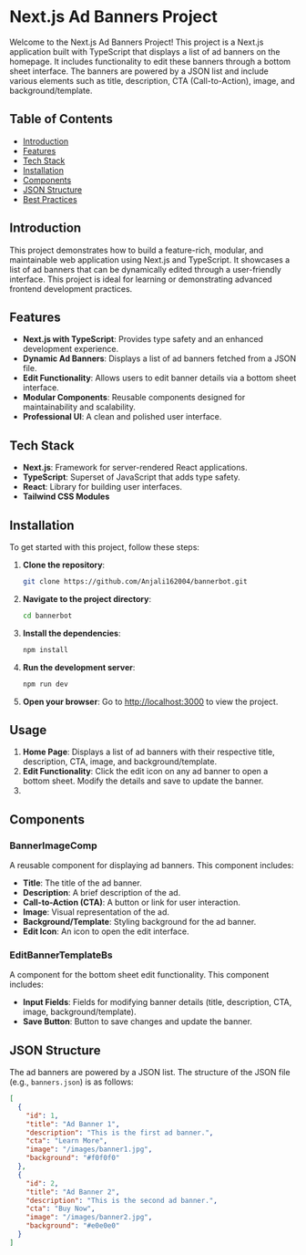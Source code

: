  
# Next.js Ad Banners Project

Welcome to the Next.js Ad Banners Project! This project is a Next.js application built with TypeScript that displays a list of ad banners on the homepage. It includes functionality to edit these banners through a bottom sheet interface. The banners are powered by a JSON list and include various elements such as title, description, CTA (Call-to-Action), image, and background/template.

## Table of Contents

- [Introduction](#introduction)
- [Features](#features)
- [Tech Stack](#tech-stack)
- [Installation](#installation) 
- [Components](#components)
- [JSON Structure](#json-structure)
- [Best Practices](#best-practices) 

## Introduction

This project demonstrates how to build a feature-rich, modular, and maintainable web application using Next.js and TypeScript. It showcases a list of ad banners that can be dynamically edited through a user-friendly interface. This project is ideal for learning or demonstrating advanced frontend development practices.

## Features

- **Next.js with TypeScript**: Provides type safety and an enhanced development experience.
- **Dynamic Ad Banners**: Displays a list of ad banners fetched from a JSON file.
- **Edit Functionality**: Allows users to edit banner details via a bottom sheet interface.
- **Modular Components**: Reusable components designed for maintainability and scalability.
- **Professional UI**: A clean and polished user interface.

## Tech Stack

- **Next.js**: Framework for server-rendered React applications.
- **TypeScript**: Superset of JavaScript that adds type safety.
- **React**: Library for building user interfaces.
- **Tailwind CSS Modules**

## Installation

To get started with this project, follow these steps:

1. **Clone the repository**:
   ```sh
   git clone https://github.com/Anjali162004/bannerbot.git
   ```

2. **Navigate to the project directory**:
   ```sh
   cd bannerbot
   ```

3. **Install the dependencies**:
   ```sh
   npm install
   ```

4. **Run the development server**:
   ```sh
   npm run dev
   ```

5. **Open your browser**:
   Go to [http://localhost:3000](http://localhost:3000) to view the project.

## Usage

1. **Home Page**: Displays a list of ad banners with their respective title, description, CTA, image, and background/template.
2. **Edit Functionality**: Click the edit icon on any ad banner to open a bottom sheet. Modify the details and save to update the banner.
3. 
## Components

### BannerImageComp

A reusable component for displaying ad banners. This component includes:

- **Title**: The title of the ad banner.
- **Description**: A brief description of the ad.
- **Call-to-Action (CTA)**: A button or link for user interaction.
- **Image**: Visual representation of the ad.
- **Background/Template**: Styling background for the ad banner.
- **Edit Icon**: An icon to open the edit interface.

### EditBannerTemplateBs

A component for the bottom sheet edit functionality. This component includes:

- **Input Fields**: Fields for modifying banner details (title, description, CTA, image, background/template).
- **Save Button**: Button to save changes and update the banner.

## JSON Structure

The ad banners are powered by a JSON list. The structure of the JSON file (e.g., `banners.json`) is as follows:

```json
[
  {
    "id": 1,
    "title": "Ad Banner 1",
    "description": "This is the first ad banner.",
    "cta": "Learn More",
    "image": "/images/banner1.jpg",
    "background": "#f0f0f0"
  },
  {
    "id": 2,
    "title": "Ad Banner 2",
    "description": "This is the second ad banner.",
    "cta": "Buy Now",
    "image": "/images/banner2.jpg",
    "background": "#e0e0e0"
  }
]
```
